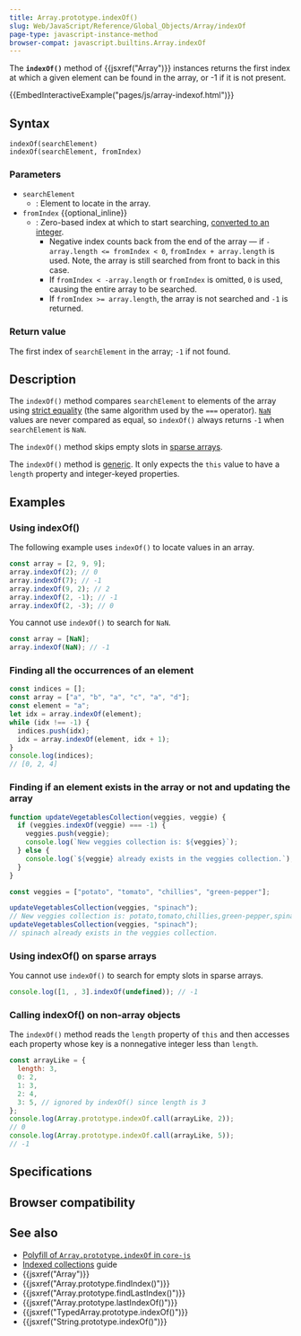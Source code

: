 ```yaml
---
title: Array.prototype.indexOf()
slug: Web/JavaScript/Reference/Global_Objects/Array/indexOf
page-type: javascript-instance-method
browser-compat: javascript.builtins.Array.indexOf
---
```




The **`indexOf()`** method of {{jsxref("Array")}} instances returns the first index at which a
given element can be found in the array, or -1 if it is not present.

{{EmbedInteractiveExample("pages/js/array-indexof.html")}}

## Syntax

```js-nolint
indexOf(searchElement)
indexOf(searchElement, fromIndex)
```

### Parameters

- `searchElement`
  - : Element to locate in the array.
- `fromIndex` {{optional_inline}}
  - : Zero-based index at which to start searching, [converted to an integer](/Web/JavaScript/Reference/Global_Objects/Number#integer_conversion).
    - Negative index counts back from the end of the array — if `-array.length <= fromIndex < 0`, `fromIndex + array.length` is used. Note, the array is still searched from front to back in this case.
    - If `fromIndex < -array.length` or `fromIndex` is omitted, `0` is used, causing the entire array to be searched.
    - If `fromIndex >= array.length`, the array is not searched and `-1` is returned.

### Return value

The first index of `searchElement` in the array; `-1` if not found.

## Description

The `indexOf()` method compares `searchElement` to elements of the array using [strict equality](/Web/JavaScript/Reference/Operators/Strict_equality) (the same algorithm used by the `===` operator). [`NaN`](/Web/JavaScript/Reference/Global_Objects/NaN) values are never compared as equal, so `indexOf()` always returns `-1` when `searchElement` is `NaN`.

The `indexOf()` method skips empty slots in [sparse arrays](/Web/JavaScript/Guide/Indexed_collections#sparse_arrays).

The `indexOf()` method is [generic](/Web/JavaScript/Reference/Global_Objects/Array#generic_array_methods). It only expects the `this` value to have a `length` property and integer-keyed properties.

## Examples

### Using indexOf()

The following example uses `indexOf()` to locate values in an array.

```js
const array = [2, 9, 9];
array.indexOf(2); // 0
array.indexOf(7); // -1
array.indexOf(9, 2); // 2
array.indexOf(2, -1); // -1
array.indexOf(2, -3); // 0
```

You cannot use `indexOf()` to search for `NaN`.

```js
const array = [NaN];
array.indexOf(NaN); // -1
```

### Finding all the occurrences of an element

```js
const indices = [];
const array = ["a", "b", "a", "c", "a", "d"];
const element = "a";
let idx = array.indexOf(element);
while (idx !== -1) {
  indices.push(idx);
  idx = array.indexOf(element, idx + 1);
}
console.log(indices);
// [0, 2, 4]
```

### Finding if an element exists in the array or not and updating the array

```js
function updateVegetablesCollection(veggies, veggie) {
  if (veggies.indexOf(veggie) === -1) {
    veggies.push(veggie);
    console.log(`New veggies collection is: ${veggies}`);
  } else {
    console.log(`${veggie} already exists in the veggies collection.`);
  }
}

const veggies = ["potato", "tomato", "chillies", "green-pepper"];

updateVegetablesCollection(veggies, "spinach");
// New veggies collection is: potato,tomato,chillies,green-pepper,spinach
updateVegetablesCollection(veggies, "spinach");
// spinach already exists in the veggies collection.
```

### Using indexOf() on sparse arrays

You cannot use `indexOf()` to search for empty slots in sparse arrays.

```js
console.log([1, , 3].indexOf(undefined)); // -1
```

### Calling indexOf() on non-array objects

The `indexOf()` method reads the `length` property of `this` and then accesses each property whose key is a nonnegative integer less than `length`.

```js
const arrayLike = {
  length: 3,
  0: 2,
  1: 3,
  2: 4,
  3: 5, // ignored by indexOf() since length is 3
};
console.log(Array.prototype.indexOf.call(arrayLike, 2));
// 0
console.log(Array.prototype.indexOf.call(arrayLike, 5));
// -1
```

## Specifications



## Browser compatibility



## See also

- [Polyfill of `Array.prototype.indexOf` in `core-js`](https://github.com/zloirock/core-js#ecmascript-array)
- [Indexed collections](/Web/JavaScript/Guide/Indexed_collections) guide
- {{jsxref("Array")}}
- {{jsxref("Array.prototype.findIndex()")}}
- {{jsxref("Array.prototype.findLastIndex()")}}
- {{jsxref("Array.prototype.lastIndexOf()")}}
- {{jsxref("TypedArray.prototype.indexOf()")}}
- {{jsxref("String.prototype.indexOf()")}}
